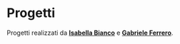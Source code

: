 # Progetti
Progetti realizzati da [**Isabella Bianco**](https://github.com/IsabellaBianco) e [**Gabriele Ferrero**](https://github.com/GabrieleFerrero).
